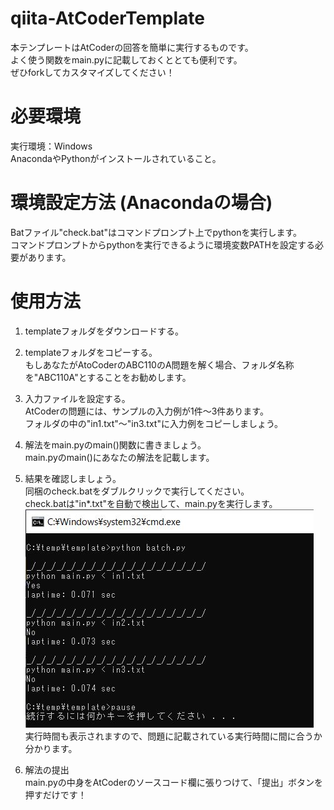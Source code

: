 # qiita-AtCoderTemplate
本テンプレートはAtCoderの回答を簡単に実行するものです。  
よく使う関数をmain.pyに記載しておくととても便利です。  
ぜひforkしてカスタマイズしてください！

# 必要環境
実行環境：Windows  
AnacondaやPythonがインストールされていること。

# 環境設定方法 (Anacondaの場合)  
Batファイル"check.bat"はコマンドプロンプト上でpythonを実行します。  
コマンドプロンプトからpythonを実行できるように環境変数PATHを設定する必要があります。  

# 使用方法
1. templateフォルダをダウンロードする。
2. templateフォルダをコピーする。  
もしあなたがAtoCoderのABC110のA問題を解く場合、フォルダ名称を"ABC110A"とすることをお勧めします。

3. 入力ファイルを設定する。  
AtCoderの問題には、サンプルの入力例が1件～3件あります。  
フォルダの中の"in1.txt"～"in3.txt"に入力例をコピーしましょう。

4. 解法をmain.pyのmain()関数に書きましょう。  
main.pyのmain()にあなたの解法を記載します。

5. 結果を確認しましょう。  
同梱のcheck.batをダブルクリックで実行してください。  
check.batは"in*.txt"を自動で検出して、main.pyを実行します。  
![結果](https://github.com/marimoon/qiita-AtCoderTemplate/blob/main/img_readme/result.JPG)  
実行時間も表示されますので、問題に記載されている実行時間に間に合うか分かります。  

6. 解法の提出  
main.pyの中身をAtCoderのソースコード欄に張りつけて、「提出」ボタンを押すだけです！
